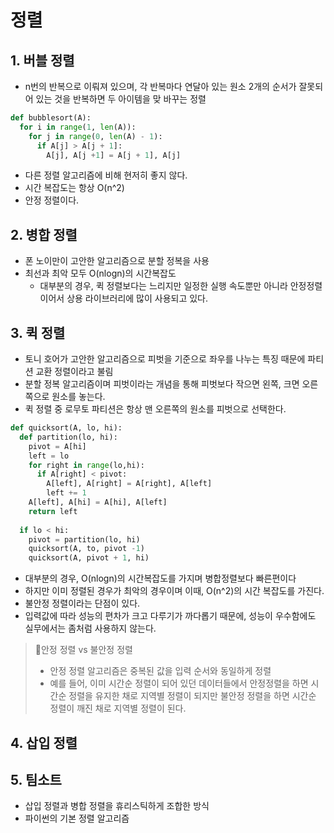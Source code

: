 # 정렬
## 1. 버블 정렬
- n번의 반복으로 이뤄져 있으며, 각 반복마다 연달아 있는 원소 2개의 순서가 잘못되어 있는 것을 반복하면 두 아이템을 맞 바꾸는 정렬
```python
def bubblesort(A):
  for i in range(1, len(A)):
    for j in range(0, len(A) - 1):
      if A[j] > A[j + 1]:
        A[j], A[j +1] = A[j + 1], A[j]
```
- 다른 정렬 알고리즘에 비해 현저히 좋지 않다.
- 시간 복잡도는 항상 O(n^2)
- 안정 정렬이다.

## 2. 병합 정렬
- 폰 노이만이 고안한 알고리즘으로 분할 정복을 사용
- 최선과 최악 모두 O(nlogn)의 시간복잡도
  - 대부분의 경우, 퀵 정렬보다는 느리지만 일정한 실행 속도뿐만 아니라 안정정렬이어서 상용 라이브러리에 많이 사용되고 있다.

## 3. 퀵 정렬
- 토니 호어가 고안한 알고리즘으로 피벗을 기준으로 좌우를 나누는 특징 때문에 파티션 교환 정렬이라고 불림
- 분할 정복 알고리즘이며 피벗이라는 개념을 통해 피벗보다 작으면 왼쪽, 크면 오른쪽으로 원소를 놓는다.
- 퀵 정렬 중 로무토 파티션은 항상 맨 오른쪽의 원소를 피벗으로 선택한다.
```py
def quicksort(A, lo, hi):
  def partition(lo, hi):
    pivot = A[hi]
    left = lo
    for right in range(lo,hi):
      if A[right] < pivot:
        A[left], A[right] = A[right], A[left]
        left += 1
    A[left], A[hi] = A[hi], A[left]
    return left
  
  if lo < hi:
    pivot = partition(lo, hi)
    quicksort(A, to, pivot -1)
    quicksort(A, pivot + 1, hi)
```                            
- 대부분의 경우, O(nlogn)의 시간복잡도를 가지며 병합정렬보다 빠른편이다
- 하지만 이미 정렬된 경우가 최악의 경우이며 이때, O(n^2)의 시간 복잡도를 가진다.
- 불안정 정렬이라는 단점이 있다.
- 입력값에 따라 성능의 편차가 크고 다루기가 까다롭기 때문에, 성능이 우수함에도 실무에서는 좀처럼 사용하지 않는다.

> 🍕안정 정렬 vs 불안정 정렬
> - 안정 정렬 알고리즘은 중복된 값을 입력 순서와 동일하게 정렬
> - 예를 들어, 이미 시간순 정렬이 되어 있던 데이터들에서 안정정렬을 하면 시간순 정렬을 유지한 채로 지역별 정렬이 되지만 불안정 정렬을 하면 시간순 정렬이 깨진 채로 지역별 정렬이 된다.

## 4. 삽입 정렬
## 5. 팀소트
- 삽입 정렬과 병합 정렬을 휴리스틱하게 조합한 방식
- 파이썬의 기본 정렬 알고리즘